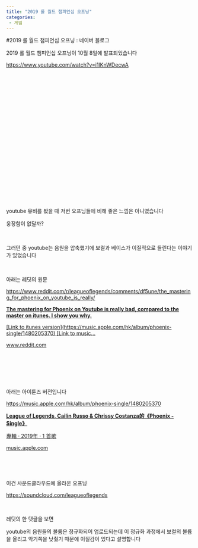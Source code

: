 ```yaml
---
title: "2019 롤 월드 챔피언십 오프닝"
categories:
 - 게임
---
```

#2019 롤 월드 챔피언십 오프닝 : 네이버 블로그
<div class="wrap_rabbit pcol2 _param(1) _postViewArea221673006426" id="post-view221673006426">
<!-- Rabbit HTML --><div class="se-viewer se-theme-default" lang="ko-KR">
<!-- SE_DOC_HEADER_END -->
<div class="se-main-container">
<div class="se-component se-text se-l-default" id="SE-ea36dfb0-54ee-4dc2-a93e-27e4d86933ae">
<div class="se-component-content">
<div class="se-section se-section-text se-l-default">
<div class="se-module se-module-text"><!-- SE-TEXT { --><p class="se-text-paragraph se-text-paragraph-align-" id="SE-f21ba930-b447-4250-9c5d-66a370dda437" style=""><span class="se-fs- se-ff-" id="SE-8805879a-b875-4426-9860-211b3a3ee4b2" style="">2019 롤 월드 챔피언십 오프닝이 10월 8일에 발표되었습니다</span></p><!-- } SE-TEXT --><!-- SE-TEXT { --><p class="se-text-paragraph se-text-paragraph-align-" id="SE-5bc0df65-afb2-4296-b512-c9b1cd7944bd" style=""><span class="se-fs- se-ff-" id="SE-a1ea2969-7772-4df3-8dd6-572a1ecec311" style=""><a class="se-link" href="https://www.youtube.com/watch?v=i1IKnWDecwA" target="_blank">https://www.youtube.com/watch?v=i1IKnWDecwA</a></span></p><!-- } SE-TEXT --></div>
</div>
</div>
</div> <div class="se-component se-oembed se-l-default" id="SE-911b3fd6-c831-43bb-a1e3-467df6323ed0">
<div class="se-component-content se-component-content-fit">
<div class="se-section se-section-oembed se-section-align- se-l-default">
<div class="se-module se-module-oembed se-is-progress" style="padding-top: 56.25%;"></div>
</div>
</div>
<script class="__se_module_data" data-module='{"type":"v2_oembed", "id" :"SE-911b3fd6-c831-43bb-a1e3-467df6323ed0", "data" : { "html": "&lt;iframe width=\"480\" height=\"270\" src=\"https://www.youtube.com/embed/i1IKnWDecwA?feature=oembed\" frameborder=\"0\" allow=\"accelerometer; autoplay; encrypted-media; gyroscope; picture-in-picture\" allowfullscreen&gt;&lt;/iframe&gt;", "originalWidth" : "480", "originalHeight" : "270", "contentMode" : "fit", "description": "의심을 박차고 미래를 마주하라. 2019 리그 오브 레전드 월드 챔피언십에 대한 추가 정보는 리그 오브 레전드 공식 홈페이지(https://www.leagueoflegends.co.kr/ko)에서 확인하실 수 있습니다. Phoenix 음원은 아래 사이트에서 감상해보세요. http:...", "inputUrl": "https://www.youtube.com/watch?v=i1IKnWDecwA", "thumbnailUrl" : "https://i.ytimg.com/vi/i1IKnWDecwA/hqdefault.jpg", "thumbnailHeight" : "360", "thumbnailWidth" : "480", "title": "Phoenix (ft. Cailin Russo and Chrissy Costanza) | Worlds 2019 - League of Legends", "providerUrl": "https://www.youtube.com/", "align": "", "type" : "video" }}' type="text/data"></script>
</div>
<div class="se-component se-text se-l-default" id="SE-0023a709-578b-4e6e-ab19-67f16b479d93">
<div class="se-component-content">
<div class="se-section se-section-text se-l-default">
<div class="se-module se-module-text"><!-- SE-TEXT { --><p class="se-text-paragraph se-text-paragraph-align-" id="SE-6a248235-e9e7-40ec-98ca-1351ef27ee31" style=""><span class="se-fs- se-ff-" id="SE-c65dd516-1793-4eab-934e-7aec5cd15a68" style="">​</span></p><!-- } SE-TEXT --><!-- SE-TEXT { --><p class="se-text-paragraph se-text-paragraph-align-" id="SE-3b5ea1b9-e44b-4a87-b9ce-bc468cd71253" style=""><span class="se-fs- se-ff-" id="SE-7c510c7e-fd24-4a6e-a88a-43697efc475d" style="">​</span></p><!-- } SE-TEXT --><!-- SE-TEXT { --><p class="se-text-paragraph se-text-paragraph-align-" id="SE-0ad298fa-e9af-4ec7-b7cd-1238de6144b9" style=""><span class="se-fs- se-ff-" id="SE-eb405c13-addf-4cfa-bd38-ad7d5a2d99ce" style="">youtube 뮤비를 봤을 때 저번 오프닝들에 비해 좋은 느낌은 아니였습니다</span></p><!-- } SE-TEXT --><!-- SE-TEXT { --><p class="se-text-paragraph se-text-paragraph-align-" id="SE-c36e9fc0-a83b-4fdb-bd68-162ef61ee9ac" style=""><span class="se-fs- se-ff-" id="SE-00fe5372-e498-45ef-9902-259748029273" style="">웅장함이 없달까?</span></p><!-- } SE-TEXT --><!-- SE-TEXT { --><p class="se-text-paragraph se-text-paragraph-align-" id="SE-d693aef6-6cbe-4d5f-a046-6d00af77f20c" style=""><span class="se-fs- se-ff-" id="SE-d533f16e-db33-4366-ad16-6f39b4e1a917" style="">​</span></p><!-- } SE-TEXT --><!-- SE-TEXT { --><p class="se-text-paragraph se-text-paragraph-align-" id="SE-9a32a963-dc87-4037-8d74-8f538b6d9e45" style=""><span class="se-fs- se-ff-" id="SE-749533cd-3b19-41c6-bc3b-bbfba5f04dfe" style="">그러던 중 youtube는 음원을 압축했기에 보컬과 베이스가 이질적으로 들린다는 이야기가 있었습니다</span></p><!-- } SE-TEXT --><!-- SE-TEXT { --><p class="se-text-paragraph se-text-paragraph-align-" id="SE-c9715921-71c7-4f17-8a90-1c4aa7c77bfa" style=""><span class="se-fs- se-ff-" id="SE-67a46631-3a04-4075-ac4b-01252ca5be47" style="">​</span></p><!-- } SE-TEXT --><!-- SE-TEXT { --><p class="se-text-paragraph se-text-paragraph-align-" id="SE-e310c19a-f042-4db2-a396-5dd9804c30bd" style=""><span class="se-fs- se-ff-" id="SE-7abb010e-b980-47b8-8b12-845d1d8f0b5c" style="">아래는 레딧의 원문</span></p><!-- } SE-TEXT --><!-- SE-TEXT { --><p class="se-text-paragraph se-text-paragraph-align-" id="SE-e70446a3-3530-4235-a282-ad84d87b7a45" style=""><span class="se-fs- se-ff-" id="SE-fde75325-1dec-44f7-b9e0-60d9a07ef775" style=""><a class="se-link" href="https://www.reddit.com/r/leagueoflegends/comments/df5une/the_mastering_for_phoenix_on_youtube_is_really/" target="_blank">https://www.reddit.com/r/leagueoflegends/comments/df5une/the_mastering_for_phoenix_on_youtube_is_really/</a></span></p><!-- } SE-TEXT --></div>
</div>
</div>
</div> <div class="se-component se-oglink se-l-large_image" id="SE-5e4392c8-3567-49a3-9140-767881de13e2">
<div class="se-component-content">
<div class="se-section se-section-oglink se-l-large_image se-section-align-">
<div class="se-module se-module-oglink">
<a class="se-oglink-thumbnail" href="https://www.reddit.com/r/leagueoflegends/comments/df5une/the_mastering_for_phoenix_on_youtube_is_really/" target="_blank">
<img alt="" class="se-oglink-thumbnail-resource" src="https://dthumb-phinf.pstatic.net/?src=%22https%3A%2F%2Fexternal-preview.redd.it%2FKshwt_hNnH9um2HOV5v0ebn9CB1_a_5XuO51VzZjLmI.jpg%3Fwidth%3D1200%26height%3D628.272251309%26auto%3Dwebp%26s%3D915aa501aea75ad54d925255a7f2c5bed428791a%22&amp;type=ff500_300">
</img></a>
<a class="se-oglink-info" href="https://www.reddit.com/r/leagueoflegends/comments/df5une/the_mastering_for_phoenix_on_youtube_is_really/" target="_blank">
<div class="se-oglink-info-container">
<strong class="se-oglink-title">The mastering for Phoenix on Youtube is really bad, compared to the master on itunes. I show you why.</strong>
<p class="se-oglink-summary">[Link to itunes version](https://music.apple.com/hk/album/phoenix-single/1480205370) [Link to music...</p>
<p class="se-oglink-url">www.reddit.com</p>
</div>
</a>
</div>
</div>
</div>
<script class="__se_module_data" data-module='{"type":"v2_oglink", "id" :"SE-5e4392c8-3567-49a3-9140-767881de13e2", "data" : {"link" : "https://www.reddit.com/r/leagueoflegends/comments/df5une/the_mastering_for_phoenix_on_youtube_is_really/", "isVideo" : "false", "thumbnail" : "https://dthumb-phinf.pstatic.net/?src=%22https%3A%2F%2Fexternal-preview.redd.it%2FKshwt_hNnH9um2HOV5v0ebn9CB1_a_5XuO51VzZjLmI.jpg%3Fwidth%3D1200%26height%3D628.272251309%26auto%3Dwebp%26s%3D915aa501aea75ad54d925255a7f2c5bed428791a%22&amp;type=ff500_300"}}' type="text/data"></script>
</div> <div class="se-component se-text se-l-default" id="SE-b15fd943-a44f-4547-83db-db9a34c0b23b">
<div class="se-component-content">
<div class="se-section se-section-text se-l-default">
<div class="se-module se-module-text"><!-- SE-TEXT { --><p class="se-text-paragraph se-text-paragraph-align-" id="SE-cca9fb9b-10c2-40d0-a416-74fb39b2646a" style=""><span class="se-fs- se-ff-" id="SE-c53df965-ab6f-448d-b508-0e68441089dd" style="">​</span></p><!-- } SE-TEXT --><!-- SE-TEXT { --><p class="se-text-paragraph se-text-paragraph-align-" id="SE-d7940b04-e461-48da-97fb-12e8e74fcdf3" style=""><span class="se-fs- se-ff-" id="SE-217ed19d-04d2-4d96-887f-1d9925286f14" style="">​</span></p><!-- } SE-TEXT --><!-- SE-TEXT { --><p class="se-text-paragraph se-text-paragraph-align-" id="SE-ecab8b7f-7d2d-4d03-8b96-2a66fc2d8049" style=""><span class="se-fs- se-ff-" id="SE-47e5874a-7986-467c-8f16-022fa775aba5" style="">​</span></p><!-- } SE-TEXT --><!-- SE-TEXT { --><p class="se-text-paragraph se-text-paragraph-align-" id="SE-704c7d93-9122-4cae-bc2e-81a114f9f86c" style=""><span class="se-fs- se-ff-" id="SE-f4b56f50-bfa7-45cd-9df3-0ef00749f06a" style="">아래는 아이튠즈 버전입니다</span></p><!-- } SE-TEXT --><!-- SE-TEXT { --><p class="se-text-paragraph se-text-paragraph-align-" id="SE-1895b2e0-5b69-4dc0-99d6-94af107bf70b" style=""><span class="se-fs- se-ff-" id="SE-a9f11cb7-15c3-437b-a02c-4e7c63d09be7" style=""><a class="se-link" href="https://music.apple.com/hk/album/phoenix-single/1480205370" target="_blank">https://music.apple.com/hk/album/phoenix-single/1480205370</a></span></p><!-- } SE-TEXT --></div>
</div>
</div>
</div> <div class="se-component se-oglink se-l-large_image" id="SE-7492227d-c943-469d-84c6-fb55f4945cd9">
<div class="se-component-content">
<div class="se-section se-section-oglink se-l-large_image se-section-align-">
<div class="se-module se-module-oglink">
<a class="se-oglink-thumbnail" href="https://music.apple.com/hk/album/phoenix-single/1480205370" target="_blank">
<img alt="" class="se-oglink-thumbnail-resource" src="https://dthumb-phinf.pstatic.net/?src=%22https%3A%2F%2Fis4-ssl.mzstatic.com%2Fimage%2Fthumb%2FMusic123%2Fv4%2F65%2F7b%2F47%2F657b47bc-fd08-0b08-3d90-a86c412af725%2F811395033098.png%2F1200x630wp.png%22&amp;type=ff500_300">
</img></a>
<a class="se-oglink-info" href="https://music.apple.com/hk/album/phoenix-single/1480205370" target="_blank">
<div class="se-oglink-info-container">
<strong class="se-oglink-title">‎League of Legends, Cailin Russo &amp; Chrissy Costanza的《Phoenix - Single》</strong>
<p class="se-oglink-summary">‎專輯 · 2019年 · 1 首歌</p>
<p class="se-oglink-url">music.apple.com</p>
</div>
</a>
</div>
</div>
</div>
<script class="__se_module_data" data-module='{"type":"v2_oglink", "id" :"SE-7492227d-c943-469d-84c6-fb55f4945cd9", "data" : {"link" : "https://music.apple.com/hk/album/phoenix-single/1480205370", "isVideo" : "false", "thumbnail" : "https://dthumb-phinf.pstatic.net/?src=%22https%3A%2F%2Fis4-ssl.mzstatic.com%2Fimage%2Fthumb%2FMusic123%2Fv4%2F65%2F7b%2F47%2F657b47bc-fd08-0b08-3d90-a86c412af725%2F811395033098.png%2F1200x630wp.png%22&amp;type=ff500_300"}}' type="text/data"></script>
</div> <div class="se-component se-text se-l-default" id="SE-3a221586-88dd-4e83-a000-ec9bb3777083">
<div class="se-component-content">
<div class="se-section se-section-text se-l-default">
<div class="se-module se-module-text"><!-- SE-TEXT { --><p class="se-text-paragraph se-text-paragraph-align-" id="SE-5c34077d-1a2d-4905-b8e8-949450bae131" style=""><span class="se-fs- se-ff-" id="SE-2918b922-3da3-4275-ba12-de9d42399e10" style="">​</span></p><!-- } SE-TEXT --><!-- SE-TEXT { --><p class="se-text-paragraph se-text-paragraph-align-" id="SE-c5fa63f4-4a9c-4b48-89e6-7436655ae89d" style=""><span class="se-fs- se-ff-" id="SE-4b389fa9-cb06-41c6-8246-0be6497ef7c5" style="">​</span></p><!-- } SE-TEXT --><!-- SE-TEXT { --><p class="se-text-paragraph se-text-paragraph-align-" id="SE-41b551ae-7fbd-40bb-a883-0e5f7d5e8a80" style=""><span class="se-fs- se-ff-" id="SE-6f65472d-d842-494f-ab83-bfd31ea9f736" style="">이건 사운드클라우드에 올라온 오프닝</span></p><!-- } SE-TEXT --><!-- SE-TEXT { --><p class="se-text-paragraph se-text-paragraph-align-" id="SE-64041399-39b0-4a8b-a35c-369fc2f55617" style=""><span class="se-fs- se-ff-" id="SE-946f9446-4678-4841-bce7-6243c869bcfc" style=""><a class="se-link" href="https://soundcloud.com/leagueoflegends" target="_blank">https://soundcloud.com/leagueoflegends</a></span></p><!-- } SE-TEXT --></div>
</div>
</div>
</div> <div class="se-component se-oembed se-l-default" id="SE-0788f0ef-89e4-4951-aced-6ea853db8be7">
<div class="se-component-content se-component-content-normal">
<div class="se-section se-section-oembed se-section-align- se-l-default">
<div class="se-module se-module-oembed se-is-progress"></div>
</div>
</div>
<script class="__se_module_data" data-module='{"type":"v2_oembed", "id" :"SE-0788f0ef-89e4-4951-aced-6ea853db8be7", "data" : { "html": "&lt;iframe width=\"100%\" height=\"450\" scrolling=\"no\" frameborder=\"no\" src=\"https://w.soundcloud.com/player/?visual=true&amp;url=https%3A%2F%2Fapi.soundcloud.com%2Fusers%2F20172471&amp;show_artwork=true\"&gt;&lt;/iframe&gt;", "originalWidth" : "", "originalHeight" : "450", "contentMode" : "normal", "description": "Listen to League of Legends | SoundCloud is an audio platform that lets you listen to what you love and share the sounds you create.", "inputUrl": "https://soundcloud.com/leagueoflegends", "thumbnailUrl" : "https://i1.sndcdn.com/avatars-000703750309-ghcj1l-t500x500.jpg", "thumbnailHeight" : "500", "thumbnailWidth" : "500", "title": "League of Legends", "providerUrl": "https://soundcloud.com", "align": "", "type" : "rich" }}' type="text/data"></script>
</div>
<div class="se-component se-text se-l-default" id="SE-fb7bc2f7-2b8e-4c9f-8e21-37dd0a0f23f3">
<div class="se-component-content">
<div class="se-section se-section-text se-l-default">
<div class="se-module se-module-text"><!-- SE-TEXT { --><p class="se-text-paragraph se-text-paragraph-align-" id="SE-d566b997-a49a-47b5-a4b9-92b76bcd21d6" style=""><span class="se-fs- se-ff-" id="SE-a3f3cb5e-44f8-4ae3-b72f-dab399d4f66d" style="">​</span></p><!-- } SE-TEXT --><!-- SE-TEXT { --><p class="se-text-paragraph se-text-paragraph-align-" id="SE-99c427fb-ffbd-481f-a626-b40c83463f1b" style=""><span class="se-fs- se-ff-" id="SE-7aa06dee-70ca-4c43-a428-334d213d4398" style="">레딧의 한 댓글을 보면</span></p><!-- } SE-TEXT --><!-- SE-TEXT { --><p class="se-text-paragraph se-text-paragraph-align-" id="SE-c92d1ee0-3c56-4715-85e4-efc5de0ab668" style=""><span class="se-fs- se-ff-" id="SE-f3cd65d7-f722-4b96-96bd-af60c7de3f05" style="">youtube의 음원들의 볼륨은 정규화되어 업로드되는데 이 정규화 과정에서 보컬의 볼륨을 올리고 악기쪽을 낮췄기 때문에 이질감이 있다고 설명합니다</span></p><!-- } SE-TEXT --><!-- SE-TEXT { --><p class="se-text-paragraph se-text-paragraph-align-" id="SE-d69b9d19-fd41-4912-9ad3-91817dab25a4" style=""><span class="se-fs- se-ff-" id="SE-cc6d470d-7b2f-4523-b906-e0dcee321c97" style="">​</span></p><!-- } SE-TEXT --></div>
</div>
</div>
</div> </div>
</div>
</div>
